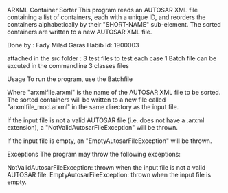 ARXML Container Sorter
This program reads an AUTOSAR XML file containing a list of containers, each with a unique ID, and reorders the containers alphabetically by their "SHORT-NAME" sub-element. The sorted containers are written to a new AUTOSAR XML file.

Done by :
Fady Milad Garas Habib
Id: 1900003

attached in the src folder :
3 test files to test each case 
1 Batch file can be excuted in the commandline 
3 classes files
 
Usage
To run the program, use the Batchfile

Where "arxmlfile.arxml" is the name of the AUTOSAR XML file to be sorted. The sorted containers will be written to a new file called "arxmlfile_mod.arxml" in the same directory as the input file.

If the input file is not a valid AUTOSAR file (i.e. does not have a .arxml extension), a "NotValidAutosarFileException" will be thrown.

If the input file is empty, an "EmptyAutosarFileException" will be thrown.

Exceptions
The program may throw the following exceptions:

NotValidAutosarFileException: thrown when the input file is not a valid AUTOSAR file.
EmptyAutosarFileException: thrown when the input file is empty.